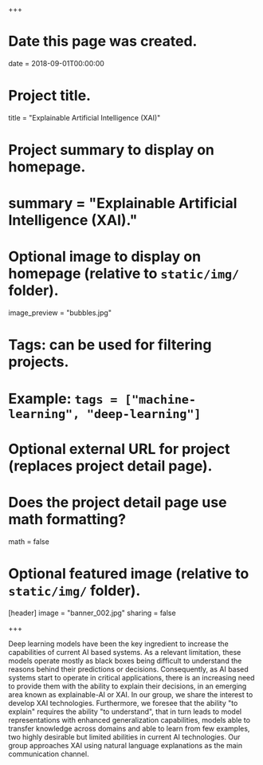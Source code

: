 +++
# Date this page was created.
date = 2018-09-01T00:00:00

# Project title.
title = "Explainable Artificial Intelligence (XAI)"

# Project summary to display on homepage.
# summary = "Explainable Artificial Intelligence (XAI)."

# Optional image to display on homepage (relative to `static/img/` folder).
image_preview = "bubbles.jpg"

# Tags: can be used for filtering projects.
# Example: `tags = ["machine-learning", "deep-learning"]`

# Optional external URL for project (replaces project detail page).

# Does the project detail page use math formatting?
math = false

# Optional featured image (relative to `static/img/` folder).
[header]
image = "banner_002.jpg"
sharing = false

+++

Deep learning models have been the key ingredient to increase the capabilities of current AI based systems. As a relevant limitation, these models operate mostly as black boxes being difficult to understand the reasons behind their predictions or decisions. Consequently, as AI based systems start to operate in critical applications, there is an increasing need to provide them with the ability to explain their decisions, in an emerging area known as explainable-AI or XAI. In our group, we share the interest to develop XAI technologies. Furthermore, we foresee that the ability "to explain" requires the ability "to understand", that in turn leads to model representations with enhanced generalization capabilities, models able to transfer knowledge across domains and able to learn from few examples, two highly desirable but limited abilities in current AI technologies. Our group approaches XAI using natural language explanations as the main communication channel.

